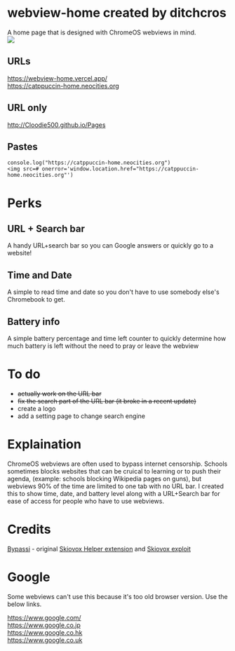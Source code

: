 # webview-home created by ditchcros
A home page that is designed with ChromeOS webviews in mind.\
<img src="assets/preview.png">

## URLs
https://webview-home.vercel.app/ \
https://catppuccin-home.neocities.org

## URL only
http://Cloodie500.github.io/Pages

## Pastes
`console.log("https://catppuccin-home.neocities.org")` \
`<img src=# onerror='window.location.href="https://catppuccin-home.neocities.org"')`

# Perks
## URL + Search bar
A handy URL+search bar so you can Google answers or quickly go to a website!
## Time and Date
A simple to read time and date so you don't have to use somebody else's Chromebook to get.
## Battery info
A simple battery percentage and time left counter to quickly determine how much battery is left without the need to pray or leave the webview

# To do
- ~~actually work on the URL bar~~
- ~~fix the search part of the URL bar (it broke in a recent update)~~
- create a logo
- add a setting page to change search engine

# Explaination
ChromeOS webviews are often used to bypass internet censorship. Schools sometimes blocks websites that can be cruical to learning or to push their agenda, (example: schools blocking Wikipedia pages on guns), but webviews 90% of the time are limited to one tab with no URL bar. I created this to show time, date, and battery level along with a URL+Search bar for ease of access for people who have to use webviews.

# Credits
[Bypassi](https://bypassi.com) - original [Skiovox Helper extension](https://github.com/bypassiwastaken/skiovox-helper) and [Skiovox exploit](https://skiovox.com/skiovox.pdf)

# Google
Some webviews can't use this because it's too old browser version. Use the below links.

https://www.google.com/ \
https://www.google.co.jp \
https://www.google.co.hk \
https://www.google.co.uk

